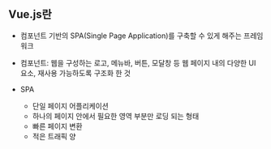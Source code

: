 ## Vue.js란

- 컴포넌트 기반의 SPA(Single Page Application)를 구축할 수 있게 해주는 프레임워크

- 컴포넌트: 웹을 구성하는 로고, 메뉴바, 버튼, 모달창 등 웹 페이지 내의 다양한 UI 요소, 재사용 가능하도록 구조화 한 것

- SPA
  - 단일 페이지 어플리케이션
  - 하나의 페이지 안에서 필요한 영역 부분만 로딩 되는 형태
  - 빠른 페이지 변환
  - 적은 트래픽 양